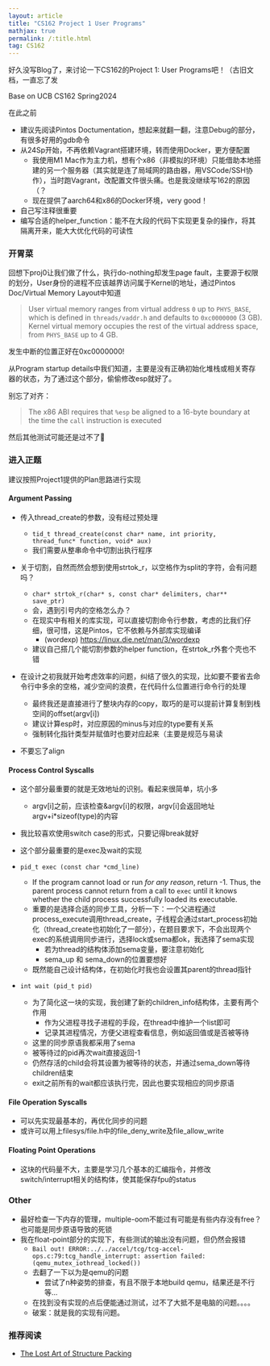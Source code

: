 ```yaml
---
layout: article
title: "CS162 Project 1 User Programs"
mathjax: true
permalink: /:title.html
tag: CS162
---
```

好久没写Blog了，来讨论一下CS162的Project 1: User Programs吧！（古旧文档，一直忘了发

Base on UCB CS162 Spring2024

在此之前

- 建议先阅读Pintos Doctumentation，想起来就翻一翻，注意Debug的部分，有很多好用的gdb命令
- 从24Sp开始，不再依赖Vagrant搭建环境，转而使用Docker，更方便配置
  - 我使用M1 Mac作为主力机，想有个x86（非模拟的环境）只能借助本地搭建的另一个服务器（其实就是连了局域网的路由器，用VSCode/SSH协作），当时跑Vagrant，改配置文件很头痛。也是我没继续写162的原因（？
  - 现在提供了aarch64和x86的Docker环境，very good！
- 自己写注释很重要
- 编写合适的helper_function：能不在大段的代码下实现更复杂的操作，将其隔离开来，能大大优化代码的可读性

### 开胃菜

回想下proj0让我们做了什么，执行do-nothing却发生page fault，主要源于权限的划分，User身份的进程不应该越界访问属于Kernel的地址，通过Pintos Doc/Virtual Memory Layout中知道

> User virtual memory ranges from virtual address `0` up to `PHYS_BASE`, which is defined in `threads/vaddr.h` and defaults to `0xc0000000` (3 GB). Kernel virtual memory occupies the rest of the virtual address space, from `PHYS_BASE` up to 4 GB.

发生中断的位置正好在0xc0000000! 

从Program startup details中我们知道，主要是没有正确初始化堆栈或相关寄存器的状态，为了通过这个部分，偷偷修改esp就好了。

别忘了对齐：

> The x86 ABI requires that `%esp` be aligned to a 16-byte boundary at the time the `call` instruction is executed

然后其他测试可能还是过不了🥲

### 进入正题

建议按照Project1提供的Plan思路进行实现

#### Argument Passing

- 传入thread_create的参数，没有经过预处理
  - `tid_t thread_create(const char* name, int priority, thread_func* function, void* aux)`
  - 我们需要从整串命令中切割出执行程序
- 关于切割，自然而然会想到使用strtok_r，以空格作为split的字符，会有问题吗？
  - `char* strtok_r(char* s, const char* delimiters, char** save_ptr)`
  - 会，遇到引号内的空格怎么办？
  - 在现实中有相关的库实现，可以直接切割命令行参数，考虑的比我们仔细，很可惜，这是Pintos，它不依赖与外部库实现编译
    - (wordexp) https://linux.die.net/man/3/wordexp
  - 建议自己搭几个能切割参数的helper function，在strtok_r外套个壳也不错

- 在设计之初我就开始考虑效率的问题，纠结了很久的实现，比如要不要省去命令行中多余的空格，减少空间的浪费，在代码什么位置进行命令行的处理
  - 最终我还是直接进行了整块内存的copy，取巧的是可以提前计算复制到栈空间的offset(argv[i])
  - 建议计算esp时，对应原因的minus与对应的type要有关系
  - 强制转化指针类型并赋值时也要对应起来（主要是规范与易读

- 不要忘了align



#### Process Control Syscalls

- 这个部分最重要的就是无效地址的识别。看起来很简单，坑小多
  - argv[i]之前，应该检查&argv[i]的权限，argv[i]会返回地址argv+i*sizeof(type)的内容
- 我比较喜欢使用switch case的形式，只要记得break就好
- 这个部分最重要的是exec及wait的实现

- `pid_t exec (const char *cmd_line)`
  - If the program cannot load or run *for any reason*, return -1. Thus, the parent process cannot return from a call to `exec` until it knows whether the child process successfully loaded its executable.
  - 重要的是选择合适的同步工具，分析一下：一个父进程通过process_execute调用thread_create，子线程会通过start_process初始化（thread_create也初始化了一部分），在题目要求下，不会出现两个exec的系统调用同步进行，选择lock或sema都ok，我选择了sema实现
    - 若为thread的结构体添加sema变量，要注意初始化
    - sema_up 和 sema_down的位置要想好
  - 既然能自己设计结构体，在初始化时我也会设置其parent的thread指针

- `int wait (pid_t pid)`
  - 为了简化这一块的实现，我创建了新的children_info结构体，主要有两个作用
    - 作为父进程寻找子进程的手段，在thread中维护一个list即可
    - 记录其进程情况，方便父进程查看信息，例如返回值或是否被等待
  - 这里的同步原语我都采用了sema
  - 被等待过的pid再次wait直接返回-1
  - 仍然存活的child会将其设置为被等待的状态，并通过sema_down等待children结束
  - exit之前所有的wait都应该执行完，因此也要实现相应的同步原语

#### File Operation Syscalls

- 可以先实现最基本的，再优化同步的问题
- 或许可以用上filesys/file.h中的file_deny_write及file_allow_write



#### Floating Point Operations

- 这块的代码量不大，主要是学习几个基本的汇编指令，并修改switch/interrupt相关的结构体，使其能保存fpu的status



### Other

- 最好检查一下内存的管理，multiple-oom不能过有可能是有些内存没有free？也可能是同步原语导致的死锁
- 我在float-point部分的实现下，有些测试的输出没有问题，但仍然会报错
  - `Bail out! ERROR:../../accel/tcg/tcg-accel-ops.c:79:tcg_handle_interrupt: assertion failed: (qemu_mutex_iothread_locked())`
  - 去翻了一下以为是qemu的问题
    - 尝试了n种姿势的排查，有且不限于本地build qemu，结果还是不行等...
  - 在找到没有实现的点后便能通过测试，过不了大抵不是电脑的问题。。。。
  - 破案：就是我的实现有问题。

### 推荐阅读

- [The Lost Art of Structure Packing](http://www.catb.org/esr/structure-packing/)